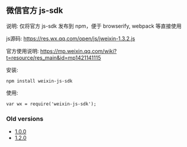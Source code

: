 微信官方 js-sdk
----

说明: 仅将官方 js-sdk 发布到 npm，便于 browserify, webpack 等直接使用

js源码: https://res.wx.qq.com/open/js/jweixin-1.3.2.js

官方使用说明: https://mp.weixin.qq.com/wiki?t=resource/res_main&id=mp1421141115

安装:
    
    npm install weixin-js-sdk
    
使用:
    
    var wx = require('weixin-js-sdk');

### Old versions

* [1.0.0](https://github.com/yanxi-me/weixin-js-sdk/tree/1.0.0)
* [1.2.0](https://github.com/yanxi-me/weixin-js-sdk/tree/1.2.0)
